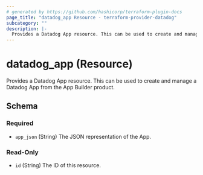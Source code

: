 ```yaml
---
# generated by https://github.com/hashicorp/terraform-plugin-docs
page_title: "datadog_app Resource - terraform-provider-datadog"
subcategory: ""
description: |-
  Provides a Datadog App resource. This can be used to create and manage a Datadog App from the App Builder product.
---
```


# datadog_app (Resource)

Provides a Datadog App resource. This can be used to create and manage a Datadog App from the App Builder product.



<!-- schema generated by tfplugindocs -->
## Schema

### Required

- `app_json` (String) The JSON representation of the App.

### Read-Only

- `id` (String) The ID of this resource.
